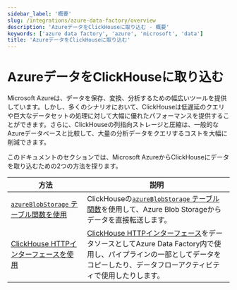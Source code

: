 ```yaml
---
sidebar_label: '概要'
slug: /integrations/azure-data-factory/overview
description: 'AzureデータをClickHouseに取り込む - 概要'
keywords: ['azure data factory', 'azure', 'microsoft', 'data']
title: 'AzureデータをClickHouseに取り込む'
---
```



# AzureデータをClickHouseに取り込む

Microsoft Azureは、データを保存、変換、分析するための幅広いツールを提供しています。しかし、多くのシナリオにおいて、ClickHouseは低遅延のクエリや巨大なデータセットの処理に対して大幅に優れたパフォーマンスを提供することができます。さらに、ClickHouseの列指向ストレージと圧縮は、一般的なAzureデータベースと比較して、大量の分析データをクエリするコストを大幅に削減できます。

このドキュメントのセクションでは、Microsoft AzureからClickHouseにデータを取り込むための2つの方法を探ります。

| 方法                                                                      | 説明                                                                                                                                                                                                             |
|---------------------------------------------------------------------------|-----------------------------------------------------------------------------------------------------------------------------------------------------------------------------------------------------------------|
| [ `azureBlobStorage` テーブル関数を使用](./using_azureblobstorage.md)  | ClickHouseの[`azureBlobStorage` テーブル関数](https://clickhouse.com/docs/sql-reference/table-functions/azureBlobStorage)を使用して、Azure Blob Storageからデータを直接転送します。                                    |
| [ClickHouse HTTPインターフェースを使用](./using_http_interface.md)       | [ClickHouse HTTPインターフェース](https://clickhouse.com/docs/interfaces/http)をデータソースとしてAzure Data Factory内で使用し、パイプラインの一部としてデータをコピーしたり、データフローアクティビティで使用したりします。 |
